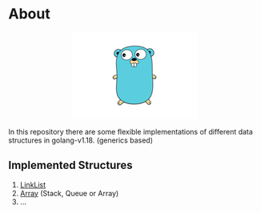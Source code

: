 # About

<p align="center">
<img src="images/golang.png"></img>
</p>

In this repository there are some flexible implementations of different data structures in golang-v1.18. (generics based)

## Implemented Structures

1. [LinkList](./docs/linkList.md)
2. [Array](./docs/array.md) (Stack, Queue or Array)
3. ...


